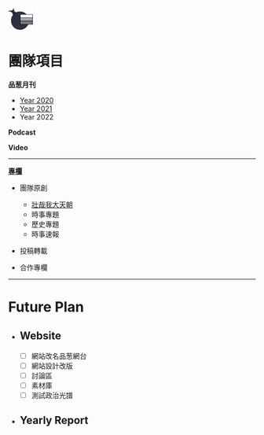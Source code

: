 <img src="Logo.png" width=10%>

# 團隊項目
**品葱月刊**
- [Year 2020](https://github.com/PincongGroup/Project-PincongMediaPlatform/releases/tag/Pincong)
- [Year 2021]()
- Year 2022

**Podcast**

**Video**

***
**[專欄](/Release)**
- 團隊原創
  - [壯哉我大天朝](/Release/專題/壯哉我大天朝)
  - 時事專題
  - 歷史專題
  - 時事速報
  
- 投稿轉載
- 合作專欄

***
# Future Plan
- ## Website
  - [ ] 網站改名品葱網台
  - [ ] 網站設計改版
  - [ ] 討論區
  - [ ] 素材庫
  - [ ] 測試政治光譜
- ## Yearly Report
